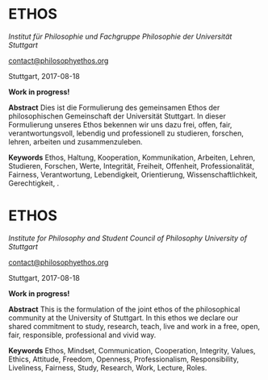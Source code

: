 # ETHOS
*Institut für Philosophie und Fachgruppe Philosophie der Universität Stuttgart*

[contact@philosophyethos.org](contact@philosophyethos.org)

Stuttgart, 2017-08-18

**Work in progress!**

**Abstract** Dies ist die Formulierung des gemeinsamen Ethos der philosophischen Gemeinschaft der Universität Stuttgart.
In dieser Formulierung unseres Ethos bekennen wir uns dazu frei, offen, fair, verantwortungsvoll, lebendig und professionell zu studieren, forschen, lehren, arbeiten und zusammenzuleben.

**Keywords** Ethos, Haltung, Kooperation, Kommunikation, Arbeiten, Lehren, Studieren, Forschen, Werte, Integrität, Freiheit, Offenheit, Professionalität, Fairness, Verantwortung, Lebendigkeit, Orientierung, Wissenschaftlichkeit, Gerechtigkeit, .


# ETHOS
*Institute for Philosophy and Student Council of Philosophy University of Stuttgart*

[contact@philosophyethos.org](contact@philosophyethos.org)

Stuttgart, 2017-08-18

**Work in progress!**

**Abstract** This is the formulation of the joint ethos of the philosophical community at the University of Stuttgart. In this ethos we declare our shared commitment to study, research, teach, live and work in a free, open, fair, responsible, professional and vivid way.

**Keywords** Ethos, Mindset, Communication, Cooperation, Integrity, Values, Ethics, Attitude, Freedom, Openness, Professionalism, Responsibility, Liveliness, Fairness, Study, Research, Work, Lecture, Roles.
